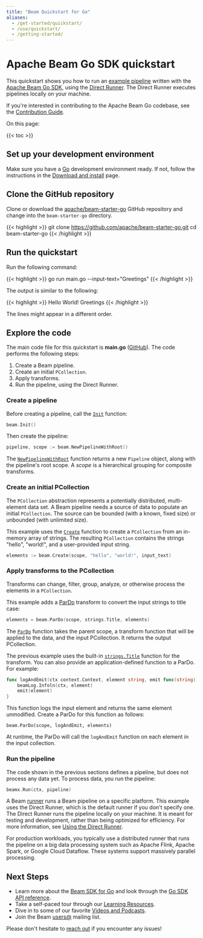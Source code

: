 ```yaml
---
title: "Beam Quickstart for Go"
aliases:
  - /get-started/quickstart/
  - /use/quickstart/
  - /getting-started/
---
```

<!--
Licensed under the Apache License, Version 2.0 (the "License");
you may not use this file except in compliance with the License.
You may obtain a copy of the License at

http://www.apache.org/licenses/LICENSE-2.0

Unless required by applicable law or agreed to in writing, software
distributed under the License is distributed on an "AS IS" BASIS,
WITHOUT WARRANTIES OR CONDITIONS OF ANY KIND, either express or implied.
See the License for the specific language governing permissions and
limitations under the License.
-->

# Apache Beam Go SDK quickstart

This quickstart shows you how to run an
[example pipeline](https://github.com/apache/beam-starter-go) written with the
[Apache Beam Go SDK](/documentation/sdks/go), using the
[Direct Runner](/documentation/runners/direct/). The Direct Runner executes
pipelines locally on your machine.

If you're interested in contributing to the Apache Beam Go codebase, see the
[Contribution Guide](/contribute).

On this page:

{{< toc >}}

## Set up your development environment

Make sure you have a [Go](https://go.dev/) development environment ready. If
not, follow the instructions in the
[Download and install](https://go.dev/doc/install) page.

## Clone the GitHub repository

Clone or download the
[apache/beam-starter-go](https://github.com/apache/beam-starter-go) GitHub
repository and change into the `beam-starter-go` directory.

{{< highlight >}}
git clone https://github.com/apache/beam-starter-go.git
cd beam-starter-go
{{< /highlight >}}

## Run the quickstart

Run the following command:

{{< highlight >}}
go run main.go --input-text="Greetings"
{{< /highlight >}}

The output is similar to the following:

{{< highlight >}}
Hello
World!
Greetings
{{< /highlight >}}

The lines might appear in a different order.

## Explore the code

The main code file for this quickstart is **main.go**
([GitHub](https://github.com/apache/beam-starter-go/blob/main/main.go)).
The code performs the following steps:

1. Create a Beam pipeline.
3. Create an initial `PCollection`.
3. Apply transforms.
4. Run the pipeline, using the Direct Runner.

### Create a pipeline

Before creating a pipeline, call the [`Init`][Init] function:

```go
beam.Init()
```

Then create the pipeline:

```go
pipeline, scope := beam.NewPipelineWithRoot()
```

The [`NewPipelineWithRoot`][newPipelineWithRoot] function returns a new
`Pipeline` object, along with the pipeline's root scope. A *scope* is a
hierarchical grouping for composite transforms.


### Create an initial PCollection

The `PCollection` abstraction represents a potentially distributed,
multi-element data set. A Beam pipeline needs a source of data to populate an
initial `PCollection`. The source can be bounded (with a known, fixed size) or
unbounded (with unlimited size).

This example uses the [`Create`][Create] function to create a `PCollection`
from an in-memory array of strings. The resulting `PCollection` contains the
strings "hello", "world!", and a user-provided input string.

```go
elements := beam.Create(scope, "hello", "world!", input_text)
```

### Apply transforms to the PCollection

Transforms can change, filter, group, analyze, or otherwise process the
elements in a `PCollection`.

This example adds a [ParDo](/documentation/programming-guide/#pardo) transform
to convert the input strings to title case:

```go
elements = beam.ParDo(scope, strings.Title, elements)
```

The [`ParDo`][ParDo] function takes the parent scope, a transform function that
will be applied to the data, and the input PCollection. It returns the output
PCollection.

The previous example uses the built-in [`strings.Title`][Title] function for
the transform. You can also provide an application-defined function to a ParDo.
For example:

```go
func logAndEmit(ctx context.Context, element string, emit func(string)) {
    beamLog.Infoln(ctx, element)
    emit(element)
}
```

This function logs the input element and returns the same element unmodified.
Create a ParDo for this function as follows:

```
beam.ParDo(scope, logAndEmit, elements)
```

At runtime, the ParDo will call the `logAndEmit` function on each element in
the input collection.

### Run the pipeline

The code shown in the previous sections defines a pipeline, but does not
process any data yet. To process data, you run the pipeline:

```go
beamx.Run(ctx, pipeline)
```

A Beam [runner](https://beam.apache.org/documentation/basics/#runner) runs a
Beam pipeline on a specific platform. This example uses the Direct Runner,
which is the default runner if you don't specify one. The Direct Runner runs
the pipeline locally on your machine. It is meant for testing and development,
rather than being optimized for efficiency. For more information, see
[Using the Direct Runner](https://beam.apache.org/documentation/runners/direct/).

For production workloads, you typically use a distributed runner that runs the
pipeline on a big data processing system such as Apache Flink, Apache Spark, or
Google Cloud Dataflow. These systems support massively parallel processing.

## Next Steps

* Learn more about the [Beam SDK for Go](/documentation/sdks/go/)
  and look through the
  [Go SDK API reference](https://pkg.go.dev/github.com/Beamdust/beam-fork/v3/go/pkg/beam).
* Take a self-paced tour through our
  [Learning Resources](/documentation/resources/learning-resources).
* Dive in to some of our favorite
  [Videos and Podcasts](/get-started/resources/videos-and-podcasts).
* Join the Beam [users@](/community/contact-us) mailing list.

Please don't hesitate to [reach out](/community/contact-us) if you encounter any
issues!

[Init]: https://pkg.go.dev/github.com/Beamdust/beam-fork/v3/go/pkg/beam#Init
[Create]: https://pkg.go.dev/github.com/Beamdust/beam-fork/v3/go/pkg/beam#Create
[NewPipelineWithRoot]: https://pkg.go.dev/github.com/Beamdust/beam-fork/v3/go/pkg/beam#NewPipelineWithRoot
[ParDo]: https://pkg.go.dev/github.com/Beamdust/beam-fork/v3/go/pkg/beam#ParDo
[Title]: https://pkg.go.dev/strings#Title

